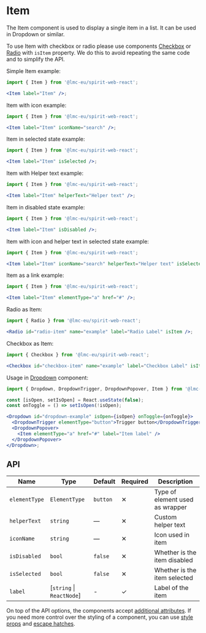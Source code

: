 # Item

The Item component is used to display a single item in a list. It can be used in Dropdown or similar.

To use Item with checkbox or radio please use components [Checkbox][checkbox] or [Radio][radio]
with `isItem` property. We do this to avoid repeating the same code and to simplify the API.

Simple Item example:

```jsx
import { Item } from '@lmc-eu/spirit-web-react';

<Item label="Item" />;
```

Item with icon example:

```jsx
import { Item } from '@lmc-eu/spirit-web-react';

<Item label="Item" iconName="search" />;
```

Item in selected state example:

```jsx
import { Item } from '@lmc-eu/spirit-web-react';

<Item label="Item" isSelected />;
```

Item with Helper text example:

```jsx
import { Item } from '@lmc-eu/spirit-web-react';

<Item label="Item" helperText="Helper text" />;
```

Item in disabled state example:

```jsx
import { Item } from '@lmc-eu/spirit-web-react';

<Item label="Item" isDisabled />;
```

Item with icon and helper text in selected state example:

```jsx
import { Item } from '@lmc-eu/spirit-web-react';

<Item label="Item" iconName="search" helperText="Helper text" isSelected />;
```

Item as a link example:

```jsx
import { Item } from '@lmc-eu/spirit-web-react';

<Item label="Item" elementType="a" href="#" />;
```

Radio as Item:

```jsx
import { Radio } from '@lmc-eu/spirit-web-react';

<Radio id="radio-item" name="example" label="Radio Label" isItem />;
```

Checkbox as Item:

```jsx
import { Checkbox } from '@lmc-eu/spirit-web-react';

<Checkbox id="checkbox-item" name="example" label="Checkbox Label" isItem />;
```

Usage in [Dropdown][dropdown] component:

```jsx
import { Dropdown, DropdownTrigger, DropdownPopover, Item } from '@lmc-eu/spirit-web-react/components';

const [isOpen, setIsOpen] = React.useState(false);
const onToggle = () => setIsOpen(!isOpen);

<Dropdown id="dropdown-example" isOpen={isOpen} onToggle={onToggle}>
  <DropdownTrigger elementType="button">Trigger button</DropdownTrigger>
  <DropdownPopover>
    <Item elementType="a" href="#" label="Item label" />
  </DropdownPopover>
</Dropdown>;
```

## API

| Name          | Type                      | Default  | Required | Description                     |
| ------------- | ------------------------- | -------- | -------- | ------------------------------- |
| `elementType` | `ElementType`             | `button` | ✕        | Type of element used as wrapper |
| `helperText`  | `string`                  | —        | ✕        | Custom helper text              |
| `iconName`    | `string`                  | —        | ✕        | Icon used in item               |
| `isDisabled`  | `bool`                    | `false`  | ✕        | Whether is the item disabled    |
| `isSelected`  | `bool`                    | `false`  | ✕        | Whether is the item selected    |
| `label`       | [`string` \| `ReactNode`] | -        | ✓        | Label of the item               |

On top of the API options, the components accept [additional attributes][readme-additional-attributes].
If you need more control over the styling of a component, you can use [style props][readme-style-props]
and [escape hatches][readme-escape-hatches].

[checkbox]: https://github.com/lmc-eu/spirit-design-system/blob/main/packages/web-react/src/components/Checkbox/README.md
[dropdown]: https://github.com/lmc-eu/spirit-design-system/tree/main/packages/web/src/scss/components/Dropdown
[radio]: https://github.com/lmc-eu/spirit-design-system/blob/main/packages/web-react/src/components/Radio/README.md
[readme-additional-attributes]: https://github.com/lmc-eu/spirit-design-system/blob/main/packages/web-react/README.md#additional-attributes
[readme-escape-hatches]: https://github.com/lmc-eu/spirit-design-system/blob/main/packages/web-react/README.md#escape-hatches
[readme-style-props]: https://github.com/lmc-eu/spirit-design-system/blob/main/packages/web-react/README.md#style-props
